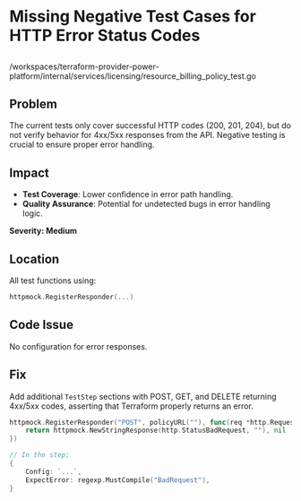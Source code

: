 # Missing Negative Test Cases for HTTP Error Status Codes

##

/workspaces/terraform-provider-power-platform/internal/services/licensing/resource_billing_policy_test.go

## Problem

The current tests only cover successful HTTP codes (200, 201, 204), but do not verify behavior for 4xx/5xx responses from the API. Negative testing is crucial to ensure proper error handling.

## Impact

- **Test Coverage**: Lower confidence in error path handling.
- **Quality Assurance**: Potential for undetected bugs in error handling logic.

**Severity: Medium**

## Location

All test functions using:

```go
httpmock.RegisterResponder(...)
```

## Code Issue

No configuration for error responses.

## Fix

Add additional `TestStep` sections with POST, GET, and DELETE returning 4xx/5xx codes, asserting that Terraform properly returns an error.

```go
httpmock.RegisterResponder("POST", policyURL(""), func(req *http.Request) (*http.Response, error) {
    return httpmock.NewStringResponse(http.StatusBadRequest, ""), nil
})

// In the step:
{
    Config: `...`,
    ExpectError: regexp.MustCompile("BadRequest"),
}
```
